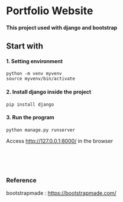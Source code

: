 # Portfolio Website

#### This project used with django and bootstrap

## Start with
#### 1. Setting environment 
```
python -m venv myvenv
source myvenv/bin/activate 
```
#### 2. Install django inside the project
```
pip install django
```
#### 3. Run the program
```
python manage.py runserver
```
Access http://127.0.0.1:8000/ in the browser

<br><br><br>
### Reference
bootstrapmade : https://bootstrapmade.com/
